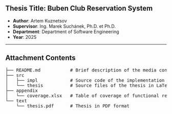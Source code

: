 ## Thesis Title: Buben Club Reservation System

- **Author**: Artem Kuznetsov  
- **Supervisor**: Ing. Marek Suchánek, Ph.D. et Ph.D.  
- **Department**: Department of Software Engineering  
- **Year**: 2025  

---

## Attachment Contents

<pre lang="markdown">
├── README.md           # Brief description of the media contents
├── src
│   ├── impl            # Source code of the implementation
│   └── thesis          # Source files of the thesis in LaTeX format
├── appendix
│   └── coverage.xlsx   # Table of coverage of functional requirements of use case
└── text
    └── thesis.pdf      # Thesis in PDF format
</pre>
